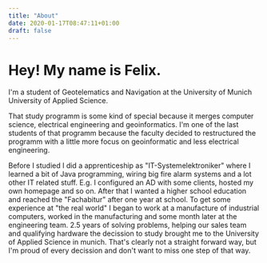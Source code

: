 ```yaml
---
title: "About"
date: 2020-01-17T08:47:11+01:00
draft: false
---
```

# Hey! My name is Felix.


I'm a student of Geotelematics and Navigation at the University of Munich University of Applied Science.


That study programm is some kind of special because it merges computer science, electrical engineering and geoinformatics. I'm one of the last students of that programm because the faculty decided to restructured the programm with a little more focus on geoinformatic and less electrical engineering.


Before I studied I did a apprenticeship as "IT-Systemelektroniker" where I learned a bit of Java programming, wiring big fire alarm systems and a lot other IT related stuff. E.g. I configured an AD with some clients, hosted my own homepage and so on. After that I wanted a higher school education and reached the "Fachabitur" after one year at school. To get some experience at "the real world" I began to work at a manufacture of industrial computers, worked in the manufacturing and some month later at the engineering team. 2.5 years of solving problems, helping our sales team and qualifying hardware the decission to study brought me to the University of Applied Science in munich. That's clearly not a straight forward way, but I'm proud of every decission and don't want to miss one step of that way.

